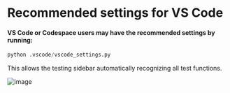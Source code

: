 # Recommended settings for VS Code

#### VS Code or Codespace users may have the recommended settings by running: 

```python
python .vscode/vscode_settings.py
``` 

This allows the testing sidebar automatically recognizing all test functions.

![image](https://user-images.githubusercontent.com/24406547/229263393-2a622197-b53f-45a2-bcfd-69498dd18f9a.png)
